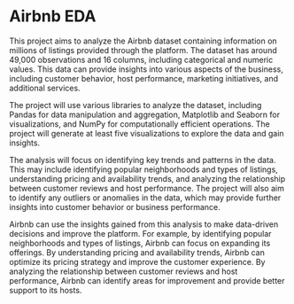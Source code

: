 # Airbnb EDA
This project aims to analyze the Airbnb dataset containing information on millions of listings provided through the platform. The dataset has around 49,000 observations and 16 columns, including categorical and numeric values. This data can provide insights into various aspects of the business, including customer behavior, host performance, marketing initiatives, and additional services.

The project will use various libraries to analyze the dataset, including Pandas for data manipulation and aggregation, Matplotlib and Seaborn for visualizations, and NumPy for computationally efficient operations. The project will generate at least five visualizations to explore the data and gain insights.

The analysis will focus on identifying key trends and patterns in the data. This may include identifying popular neighborhoods and types of listings, understanding pricing and availability trends, and analyzing the relationship between customer reviews and host performance. The project will also aim to identify any outliers or anomalies in the data, which may provide further insights into customer behavior or business performance.

Airbnb can use the insights gained from this analysis to make data-driven decisions and improve the platform. For example, by identifying popular neighborhoods and types of listings, Airbnb can focus on expanding its offerings. By understanding pricing and availability trends, Airbnb can optimize its pricing strategy and improve the customer experience. By analyzing the relationship between customer reviews and host performance, Airbnb can identify areas for improvement and provide better support to its hosts.
